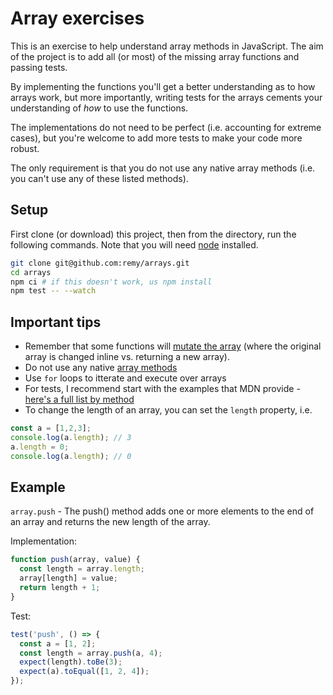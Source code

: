 # Array exercises

This is an exercise to help understand array methods in JavaScript. The aim of the project is to add all (or most) of the missing array functions and passing tests.

By implementing the functions you'll get a better understanding as to how arrays work, but more importantly, writing tests for the arrays cements your understanding of _how_ to use the functions.

The implementations do not need to be perfect (i.e. accounting for extreme cases), but you're welcome to add more tests to make your code more robust.

The only requirement is that you do not use any native array methods (i.e. you can't use any of these listed methods).

## Setup

First clone (or download) this project, then from the directory, run the following commands. Note that you will need [node](https://nodejs.org) installed.

```sh
git clone git@github.com:remy/arrays.git
cd arrays
npm ci # if this doesn't work, us npm install
npm test -- --watch
```

## Important tips

- Remember that some functions will [mutate the array](https://doesitmutate.xyz/) (where the original array is changed inline vs. returning a new array).
- Do not use any native [array methods](https://developer.mozilla.org/en-US/docs/Web/JavaScript/Reference/Global_Objects/Array)
- Use `for` loops to itterate and execute over arrays
- For tests, I recommend start with the examples that MDN provide - [here's a full list by method](https://github.com/mdn/interactive-examples/tree/master/live-examples/js-examples/array)
- To change the length of an array, you can set the `length` property, i.e.

```js
const a = [1,2,3];
console.log(a.length); // 3
a.length = 0;
console.log(a.length); // 0
```

## Example

`array.push` - The push() method adds one or more elements to the end of an array and returns the new length of the array.

Implementation:

```js
function push(array, value) {
  const length = array.length;
  array[length] = value;
  return length + 1;
}
```

Test:

```js
test('push', () => {
  const a = [1, 2];
  const length = array.push(a, 4);
  expect(length).toBe(3);
  expect(a).toEqual([1, 2, 4]);
});
```
